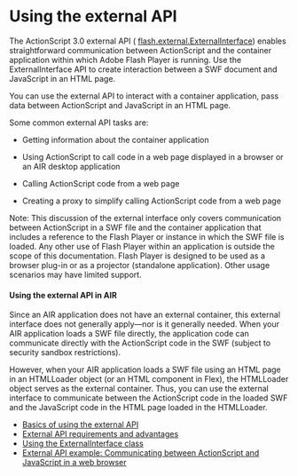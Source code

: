 # Using the external API

The ActionScript 3.0 external API (
[flash.external.ExternalInterface](https://airsdk.dev/reference/actionscript/3.0/flash/external/ExternalInterface.html))
enables straightforward communication between ActionScript and the container
application within which Adobe Flash Player is running. Use the
ExternalInterface API to create interaction between a SWF document and
JavaScript in an HTML page.

You can use the external API to interact with a container application, pass data
between ActionScript and JavaScript in an HTML page.

Some common external API tasks are:

- Getting information about the container application

- Using ActionScript to call code in a web page displayed in a browser or an AIR
  desktop application

- Calling ActionScript code from a web page

- Creating a proxy to simplify calling ActionScript code from a web page

Note: This discussion of the external interface only covers communication
between ActionScript in a SWF file and the container application that includes a
reference to the Flash Player or instance in which the SWF file is loaded. Any
other use of Flash Player within an application is outside the scope of this
documentation. Flash Player is designed to be used as a browser plug-in or as a
projector (standalone application). Other usage scenarios may have limited
support.

#### Using the external API in AIR

Since an AIR application does not have an external container, this external
interface does not generally apply—nor is it generally needed. When your AIR
application loads a SWF file directly, the application code can communicate
directly with the ActionScript code in the SWF (subject to security sandbox
restrictions).

However, when your AIR application loads a SWF file using an HTML page in an
HTMLLoader object (or an HTML component in Flex), the HTMLLoader object serves
as the external container. Thus, you can use the external interface to
communicate between the ActionScript code in the loaded SWF and the JavaScript
code in the HTML page loaded in the HTMLLoader.

- [Basics of using the external API](./basics-of-using-the-external-api.md)
- [External API requirements and advantages](./external-api-requirements-and-advantages.md)
- [Using the ExternalInterface class](./using-the-externalinterface-class.md)
- [External API example: Communicating between ActionScript and JavaScript in a web browser](./external-api-example-communicating-between-actionscript-and-javascript-in-a-web-browser.md)
